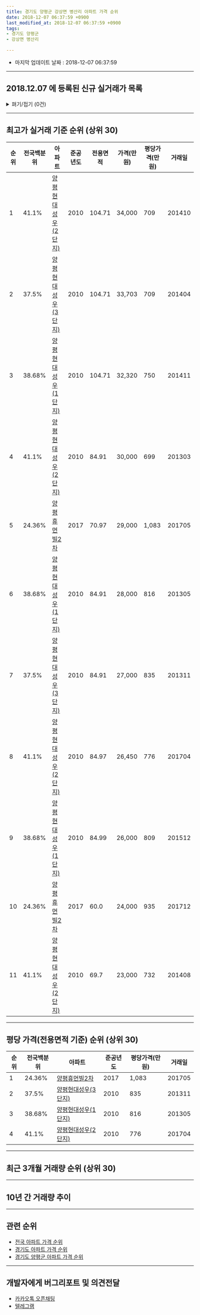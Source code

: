 ```yaml
---
title: 경기도 양평군 강상면 병산리 아파트 가격 순위
date: 2018-12-07 06:37:59 +0900
last_modified_at: 2018-12-07 06:37:59 +0900
tags:
- 경기도 양평군
- 강상면 병산리

---
```


* 마지막 업데이트 날짜 : 2018-12-07 06:37:59

---

## 2018.12.07 에 등록된 신규 실거래가 목록

<details>
<summary>펴기/접기 (0건)</summary>
<div markdown="1">

|아파트|전국백분위|준공년도|전용면적|가격(만원)|평당가격(만원)|거래일|
|---|---|---|---|---|---|---|
|없음|||||||


</div>
</details>

---

## 최고가 실거래 기준 순위 (상위 30)


|순위|전국백분위|아파트|준공년도|전용면적|가격(만원)|평당가격(만원)|거래일|
|---|---|---|---|---|---|---|---|
|1|41.1%|[양평현대성우(2단지)](https://search.naver.com/search.naver?query=%EA%B2%BD%EA%B8%B0%EB%8F%84+%EC%96%91%ED%8F%89%EA%B5%B0+%EA%B0%95%EC%83%81%EB%A9%B4+%EB%B3%91%EC%82%B0%EB%A6%AC+%EC%96%91%ED%8F%89%ED%98%84%EB%8C%80%EC%84%B1%EC%9A%B0%282%EB%8B%A8%EC%A7%80%29)|2010|104.71|34,000|709|201410|
|2|37.5%|[양평현대성우(3단지)](https://search.naver.com/search.naver?query=%EA%B2%BD%EA%B8%B0%EB%8F%84+%EC%96%91%ED%8F%89%EA%B5%B0+%EA%B0%95%EC%83%81%EB%A9%B4+%EB%B3%91%EC%82%B0%EB%A6%AC+%EC%96%91%ED%8F%89%ED%98%84%EB%8C%80%EC%84%B1%EC%9A%B0%283%EB%8B%A8%EC%A7%80%29)|2010|104.71|33,703|709|201404|
|3|38.68%|[양평현대성우(1단지)](https://search.naver.com/search.naver?query=%EA%B2%BD%EA%B8%B0%EB%8F%84+%EC%96%91%ED%8F%89%EA%B5%B0+%EA%B0%95%EC%83%81%EB%A9%B4+%EB%B3%91%EC%82%B0%EB%A6%AC+%EC%96%91%ED%8F%89%ED%98%84%EB%8C%80%EC%84%B1%EC%9A%B0%281%EB%8B%A8%EC%A7%80%29)|2010|104.71|32,320|750|201411|
|4|41.1%|[양평현대성우(2단지)](https://search.naver.com/search.naver?query=%EA%B2%BD%EA%B8%B0%EB%8F%84+%EC%96%91%ED%8F%89%EA%B5%B0+%EA%B0%95%EC%83%81%EB%A9%B4+%EB%B3%91%EC%82%B0%EB%A6%AC+%EC%96%91%ED%8F%89%ED%98%84%EB%8C%80%EC%84%B1%EC%9A%B0%282%EB%8B%A8%EC%A7%80%29)|2010|84.91|30,000|699|201303|
|5|24.36%|[양평휴먼빌2차](https://search.naver.com/search.naver?query=%EA%B2%BD%EA%B8%B0%EB%8F%84+%EC%96%91%ED%8F%89%EA%B5%B0+%EA%B0%95%EC%83%81%EB%A9%B4+%EB%B3%91%EC%82%B0%EB%A6%AC+%EC%96%91%ED%8F%89%ED%9C%B4%EB%A8%BC%EB%B9%8C2%EC%B0%A8)|2017|70.97|29,000|1,083|201705|
|6|38.68%|[양평현대성우(1단지)](https://search.naver.com/search.naver?query=%EA%B2%BD%EA%B8%B0%EB%8F%84+%EC%96%91%ED%8F%89%EA%B5%B0+%EA%B0%95%EC%83%81%EB%A9%B4+%EB%B3%91%EC%82%B0%EB%A6%AC+%EC%96%91%ED%8F%89%ED%98%84%EB%8C%80%EC%84%B1%EC%9A%B0%281%EB%8B%A8%EC%A7%80%29)|2010|84.91|28,000|816|201305|
|7|37.5%|[양평현대성우(3단지)](https://search.naver.com/search.naver?query=%EA%B2%BD%EA%B8%B0%EB%8F%84+%EC%96%91%ED%8F%89%EA%B5%B0+%EA%B0%95%EC%83%81%EB%A9%B4+%EB%B3%91%EC%82%B0%EB%A6%AC+%EC%96%91%ED%8F%89%ED%98%84%EB%8C%80%EC%84%B1%EC%9A%B0%283%EB%8B%A8%EC%A7%80%29)|2010|84.91|27,000|835|201311|
|8|41.1%|[양평현대성우(2단지)](https://search.naver.com/search.naver?query=%EA%B2%BD%EA%B8%B0%EB%8F%84+%EC%96%91%ED%8F%89%EA%B5%B0+%EA%B0%95%EC%83%81%EB%A9%B4+%EB%B3%91%EC%82%B0%EB%A6%AC+%EC%96%91%ED%8F%89%ED%98%84%EB%8C%80%EC%84%B1%EC%9A%B0%282%EB%8B%A8%EC%A7%80%29)|2010|84.97|26,450|776|201704|
|9|38.68%|[양평현대성우(1단지)](https://search.naver.com/search.naver?query=%EA%B2%BD%EA%B8%B0%EB%8F%84+%EC%96%91%ED%8F%89%EA%B5%B0+%EA%B0%95%EC%83%81%EB%A9%B4+%EB%B3%91%EC%82%B0%EB%A6%AC+%EC%96%91%ED%8F%89%ED%98%84%EB%8C%80%EC%84%B1%EC%9A%B0%281%EB%8B%A8%EC%A7%80%29)|2010|84.99|26,000|809|201512|
|10|24.36%|[양평휴먼빌2차](https://search.naver.com/search.naver?query=%EA%B2%BD%EA%B8%B0%EB%8F%84+%EC%96%91%ED%8F%89%EA%B5%B0+%EA%B0%95%EC%83%81%EB%A9%B4+%EB%B3%91%EC%82%B0%EB%A6%AC+%EC%96%91%ED%8F%89%ED%9C%B4%EB%A8%BC%EB%B9%8C2%EC%B0%A8)|2017|60.0|24,000|935|201712|
|11|41.1%|[양평현대성우(2단지)](https://search.naver.com/search.naver?query=%EA%B2%BD%EA%B8%B0%EB%8F%84+%EC%96%91%ED%8F%89%EA%B5%B0+%EA%B0%95%EC%83%81%EB%A9%B4+%EB%B3%91%EC%82%B0%EB%A6%AC+%EC%96%91%ED%8F%89%ED%98%84%EB%8C%80%EC%84%B1%EC%9A%B0%282%EB%8B%A8%EC%A7%80%29)|2010|69.7|23,000|732|201408|


---

## 평당 가격(전용면적 기준) 순위 (상위 30)


|순위|전국백분위|아파트|준공년도|평당가격(만원)|거래일|
|---|---|---|---|---|---|
|1|24.36%|[양평휴먼빌2차](https://search.naver.com/search.naver?query=%EA%B2%BD%EA%B8%B0%EB%8F%84+%EC%96%91%ED%8F%89%EA%B5%B0+%EA%B0%95%EC%83%81%EB%A9%B4+%EB%B3%91%EC%82%B0%EB%A6%AC+%EC%96%91%ED%8F%89%ED%9C%B4%EB%A8%BC%EB%B9%8C2%EC%B0%A8)|2017|1,083|201705|
|2|37.5%|[양평현대성우(3단지)](https://search.naver.com/search.naver?query=%EA%B2%BD%EA%B8%B0%EB%8F%84+%EC%96%91%ED%8F%89%EA%B5%B0+%EA%B0%95%EC%83%81%EB%A9%B4+%EB%B3%91%EC%82%B0%EB%A6%AC+%EC%96%91%ED%8F%89%ED%98%84%EB%8C%80%EC%84%B1%EC%9A%B0%283%EB%8B%A8%EC%A7%80%29)|2010|835|201311|
|3|38.68%|[양평현대성우(1단지)](https://search.naver.com/search.naver?query=%EA%B2%BD%EA%B8%B0%EB%8F%84+%EC%96%91%ED%8F%89%EA%B5%B0+%EA%B0%95%EC%83%81%EB%A9%B4+%EB%B3%91%EC%82%B0%EB%A6%AC+%EC%96%91%ED%8F%89%ED%98%84%EB%8C%80%EC%84%B1%EC%9A%B0%281%EB%8B%A8%EC%A7%80%29)|2010|816|201305|
|4|41.1%|[양평현대성우(2단지)](https://search.naver.com/search.naver?query=%EA%B2%BD%EA%B8%B0%EB%8F%84+%EC%96%91%ED%8F%89%EA%B5%B0+%EA%B0%95%EC%83%81%EB%A9%B4+%EB%B3%91%EC%82%B0%EB%A6%AC+%EC%96%91%ED%8F%89%ED%98%84%EB%8C%80%EC%84%B1%EC%9A%B0%282%EB%8B%A8%EC%A7%80%29)|2010|776|201704|


---

## 최근 3개월 거래량 순위 (상위 30)


<div style="width:100%;">
    <canvas id="deal_count_ranking" height="250"></canvas>
</div>


<script>
new Chart(document.getElementById("deal_count_ranking"), {
    type: 'horizontalBar',
    data: {
        labels: ['양평현대성우(2단지)', '양평휴먼빌2차', '양평현대성우(3단지)', '양평현대성우(1단지)'],
        datasets: [{
            label: '실거래 수',
            data: [7, 7, 3, 2],
            borderColor: "rgba(255, 0, 128, 1)",
            backgroundColor: "rgba(255, 0, 128, 0.5)",
            fill: false,
        }]
    },
    options: {
        responsive: true,
        title: {
            display: true,
            text: '최근 3개월 거래량 순위'
        },
        tooltips: {
            mode: 'index',
            intersect: false,
            callbacks: {
                title: function(tooltipItems, data) {
                    return "실거래 수:";
                },
                label: function(tooltipItem, data) {
                    return data.labels[tooltipItem.index] + ": " + tooltipItem.xLabel;
                }
            }
        },
        hover: {
            mode: 'nearest',
            intersect: true
        },
        scales: {
            xAxes: [{
                display: true,
                scaleLabel: {
                    display: true,
                    labelString: '실거래 수'
                },
                ticks: {
                    suggestedMin: 0,
                }
            }],
            yAxes: [{
                display: true,
                ticks: {
                    autoSkip: false,
                    callback: function(value, index, values) {
                        if (value.length > 15)
                            return value.substr(0, 13) + "...";
                        else
                            return value;
                    }
                },
                scaleLabel: {
                    display: false,
                }
            }]
        }
    }
});

</script>


---

## 10년 간 거래량 추이


<div style="width:100%;">
    <canvas id="deal_progress" height="250"></canvas>
</div>

<script>
new Chart(document.getElementById("deal_progress"), {
    type: 'line',
    data: {
        labels: ['200812','200901','200902','200903','200904','200905','200906','200907','200908','200909','200910','200911','200912','201001','201002','201003','201004','201005','201006','201007','201008','201009','201010','201011','201012','201101','201102','201103','201104','201105','201106','201107','201108','201109','201110','201111','201112','201201','201202','201203','201204','201205','201206','201207','201208','201209','201210','201211','201212','201301','201302','201303','201304','201305','201306','201307','201308','201309','201310','201311','201312','201401','201402','201403','201404','201405','201406','201407','201408','201409','201410','201411','201412','201501','201502','201503','201504','201505','201506','201507','201508','201509','201510','201511','201512','201601','201602','201603','201604','201605','201606','201607','201608','201609','201610','201611','201612','201701','201702','201703','201704','201705','201706','201707','201708','201709','201710','201711','201712','201801','201802','201803','201804','201805','201806','201807','201808','201809','201810','201811','201812'],
        datasets: [{
            label: '실거래 수',
            pointRadius: 1,
            data: [0, 0, 0, 0, 0, 0, 0, 0, 0, 0, 0, 0, 0, 0, 0, 0, 0, 0, 0, 0, 0, 0, 0, 0, 0, 0, 0, 1, 2, 2, 1, 5, 1, 2, 2, 1, 2, 2, 0, 0, 1, 1, 3, 1, 0, 0, 1, 2, 2, 0, 2, 5, 5, 7, 9, 3, 7, 4, 4, 6, 2, 7, 6, 5, 11, 5, 3, 5, 5, 5, 2, 4, 4, 3, 7, 6, 7, 4, 6, 8, 12, 6, 10, 4, 2, 2, 7, 4, 2, 3, 3, 5, 8, 10, 8, 4, 3, 2, 2, 3, 5, 7, 7, 9, 11, 8, 8, 13, 7, 12, 15, 21, 13, 10, 10, 8, 15, 14, 14, 5, 0],
            borderColor: "rgba(255, 201, 14, 1)",
            backgroundColor: "rgba(255, 201, 14, 0.5)",
            fill: true,
        }]
    },
    options: {
        responsive: true,
        title: {
            display: true,
            text: '10년간 거래량 추이'
        },
        tooltips: {
            mode: 'index',
            intersect: false,
        },
        hover: {
            mode: 'nearest',
            intersect: true
        },
        scales: {
            xAxes: [{
                display: true,
                scaleLabel: {
                    display: true,
                    labelString: '년/월'
                }
            }],
            yAxes: [{
                display: true,
                ticks: {
                    suggestedMin: 0,
                },
                scaleLabel: {
                    display: true,
                    labelString: '실거래 수'
                }
            }]
        }
    }
});

</script>


---

## 관련 순위

- [전국 아파트 가격 순위](https://inasie.github.io/apt-ranking/전국)
- [경기도 아파트 가격 순위](https://inasie.github.io/apt-ranking/경기도)
- [경기도 양평군 아파트 가격 순위](https://inasie.github.io/apt-ranking/경기도-양평군)


---

## 개발자에게 버그리포트 및 의견전달

- [카카오톡 오픈채팅](https://open.kakao.com/o/gLJUAP4)
- [텔레그램](https://t.me/inasie)

